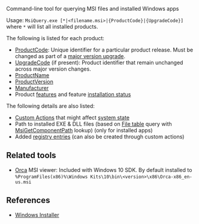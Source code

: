 Command-line tool for querying MSI files and installed Windows apps

Usage: `MsiQuery.exe [*|<filename.msi>|{ProductCode}|{UpgradeCode}]` where `*` will list all installed products.

The following is listed for each product:
* [ProductCode](https://docs.microsoft.com/en-us/windows/win32/msi/productcode): Unique identifier for a particular product release. Must be changed as part of a [major version upgrade](https://learn.microsoft.com/en-us/windows/win32/msi/major-upgrades).
* [UpgradeCode](https://docs.microsoft.com/en-us/windows/win32/msi/using-an-upgradecode) (if present): Product identifier that remain unchanged across major version changes.
* [ProductName](https://docs.microsoft.com/en-us/windows/win32/msi/productname)
* [ProductVersion](https://docs.microsoft.com/en-us/windows/win32/msi/productversion)
* [Manufacturer](https://docs.microsoft.com/en-us/windows/win32/msi/manufacturer)
* Product [features](https://learn.microsoft.com/en-us/windows/win32/msi/windows-installer-features) and feature [installation status](https://learn.microsoft.com/en-us/windows/win32/msi/feature-table)

The following details are also listed:
* [Custom Actions](https://docs.microsoft.com/en-us/windows/win32/msi/custom-actions) that might affect [system state](https://docs.microsoft.com/en-us/windows/win32/msi/changing-the-system-state-using-a-custom-action)
* Path to installed EXE & DLL files (based on [File table](https://docs.microsoft.com/en-us/windows/win32/msi/file-table) query with [MsiGetComponentPath](https://docs.microsoft.com/en-us/windows/win32/api/msi/nf-msi-msigetcomponentpathw) lookup) (only for installed apps)
* Added [registry entries](https://docs.microsoft.com/en-us/windows/win32/msi/registry-table) (can also be created through custom actions)


## Related tools
* [Orca](https://docs.microsoft.com/en-us/windows/win32/msi/orca-exe) MSI viewer: Included with Windows 10 SDK. By default installed to `%ProgramFiles(x86)%\Windows Kits\10\bin\<version>\x86\Orca-x86_en-us.msi`

## References
* [Windows Installer](https://docs.microsoft.com/en-us/windows/win32/msi/windows-installer-portal)
